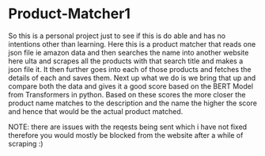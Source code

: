  # Product-Matcher1
 So this is a personal project just to see if this is do able and has no intentions other than learning.
 Here this is a product matcher that reads one json file ie amazon data and then searches the name into another website here ulta and scrapes all the products with that search title and makes a json file it.
 It then further goes into each of those products and fetches the details of each and saves them.
 Next up what we do is we bring that up and compare both the data and gives it a good score based on the BERT Model from Transformers in python.
 Based on these scores the more closer the product name matches to the description and the name the higher the score and hence that would be the actual product matched.

 NOTE: there are issues with the reqests being sent which i have not fixed therefore you would mostly be blocked from the website after a while of scraping :)
